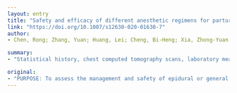 ```yaml
---
layout: entry
title: "Safety and efficacy of different anesthetic regimens for parturients with COVID-19 undergoing Cesarean delivery: a case series of 17 patients TT - Securite et efficacite de differents modes danesthesie pour des parturientes infectees par la COVID-19 accouchant par cesarienne: une serie de 17cas"
link: "https://doi.org/10.1007/s12630-020-01630-7"
author:
- Chen, Rong; Zhang, Yuan; Huang, Lei; Cheng, Bi-Heng; Xia, Zhong-Yuan; Meng, Qing-Tao

summary:
- "Statistical history, chest computed tomography scans, laboratory measurements, and SARS-CoV-2 nucleic acid positivity were evaluated. Clinical characteristics of 17 pregnant women infected with SARS CoV-2 were similar to those previously reported in non-pregnant adult patients. All of the 17 patients underwent Cesarean delivery with anesthesia performed according to standardized anesthesia/surgery procedures."

original:
- "PURPOSE: To assess the management and safety of epidural or general anesthesia for Cesarean delivery in parturients with coronavirus disease (COVID-19) and their newborns, and to evaluate the standardized procedures for protecting medical staff. METHODS: We retrospectively reviewed the cases of parturients diagnosed with severe acute respiratory syndrome coronavirus (SARS-CoV-2) infection disease (COVID-19). Their epidemiologic history, chest computed tomography scans, laboratory measurements, and SARS-CoV-2 nucleic acid positivity were evaluated. We also recorded the patients' demographic and clinicalcharacteristics, anesthesia and surgery-related data, maternal and neonatal complications, as well as the health status of the involved medical staff. RESULTS: The clinical characteristics of 17 pregnant women infected with SARS-CoV-2 were similar to those previously reported in non-pregnant adult patients. All of the 17 patients underwent Cesarean delivery with anesthesia performed according to standardized anesthesia/surgery procedures. Fourteen of the patients underwent continuous epidural anesthesia with 12 experiencing significant intraoperative hypotension. Three patients received general anesthesia with tracheal intubation because emergency surgery was needed. Three of the parturients are still recovering from their Cesarean delivery and are receiving in-hospital treatment for COVID-19. Three neonates were born prematurely. There were no deaths or serious neonatal asphyxia events. All neonatal SARS-CoV-2 nucleic acid tests were negative. No medical staff were infected throughout the patient care period. CONCLUSIONS: Both epidural and general anesthesia were safely used for Cesarean delivery in the parturients with COVID-19. Nevertheless, the incidence of hypotension during epidural anesthesia appeared excessive. Proper patient transfer, medical staff access procedures, and effective biosafety precautions are important to protect medical staff from COVID-19."
---
```


